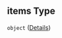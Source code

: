 ## items Type

`object` ([Details](generic-properties-internationalization-properties-add-items.md))
